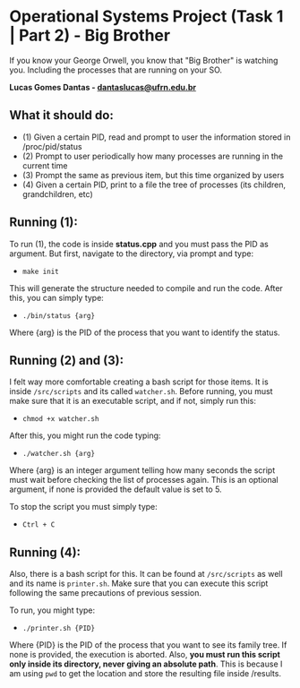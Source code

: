 # Operational Systems Project (Task 1 | Part 2) - Big Brother

If you know your George Orwell, you know that "Big Brother" is watching you. Including the processes that are running on your SO.

<strong>Lucas Gomes Dantas - dantaslucas@ufrn.edu.br</strong>

## What it should do:

* (1) Given a certain PID, read and prompt to user the information stored in /proc/pid/status
* (2) Prompt to user periodically how many processes are running in the current time
* (3) Prompt the same as previous item, but this time organized by users
* (4) Given a certain PID, print to a file the tree of processes (its children, grandchildren, etc)

## Running (1):

To run (1), the code is inside <strong>status.cpp</strong> and you must pass the PID as argument. But first, navigate to the directory, via prompt and type:

* <code>make init</code>

This will generate the structure needed to compile and run the code. After this, you can simply type:

* <code>./bin/status {arg}</code>

Where {arg} is the PID of the process that you want to identify the status.

## Running (2) and (3):

I felt way more comfortable creating a bash script for those items. It is inside <code>/src/scripts</code> and its called <code>watcher.sh</code>. Before running, you must make sure that it is an executable script, and if not, simply run this:

* <code>chmod +x watcher.sh</code>

After this, you might run the code typing:

* <code>./watcher.sh {arg}</code>

Where {arg} is an integer argument telling how many seconds the script must wait before checking the list of processes again. This is an optional argument, if none is provided the default value is set to 5. 

To stop the script you must simply type:

* <code>Ctrl + C</code>

## Running (4):

Also, there is a bash script for this. It can be found at <code>/src/scripts</code> as well and its name is <code>printer.sh</code>.
Make sure that you can execute this script following the same precautions of previous session.

To run, you might type:

* <code>./printer.sh {PID}</code>

Where {PID} is the PID of the process that you want to see its family tree. If none is provided, the execution is aborted.
Also, <strong>you must run this script only inside its directory, never giving an absolute path</strong>. This is because I am using <code>pwd</code> to get the location and store the resulting file inside /results.
